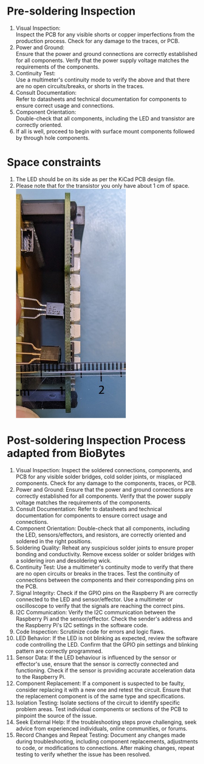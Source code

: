 # Pre-soldering Inspection
1. Visual Inspection:   
Inspect the PCB for any visible shorts or copper imperfections from the production process.
Check for any damage to the traces, or PCB.
2. Power and Ground:   
Ensure that the power and ground connections are correctly established for all components.
Verify that the power supply voltage matches the requirements of the components.
3. Continuity Test:   
Use a multimeter's continuity mode to verify the above and that there are no open circuits/breaks, or shorts in the
traces.
4. Consult Documentation:   
Refer to datasheets and technical documentation for components to ensure correct usage and
connections.
5. Component Orientation:   
Double-check that all components, including the LED and transistor are
correctly oriented.
6. If all is well, proceed to begin with surface mount components followed by through hole components.
# Space constraints
1. The LED should be on its side as per the KiCad PCB design file.   
2. Please note that for the transistor you only have about 1 cm of space.   
   ![transistorspace.jpg](transistorspace.jpg)
# Post-soldering Inspection Process adapted from BioBytes
1. Visual Inspection:
Inspect the soldered connections, components, and PCB for any visible solder bridges, cold
solder joints, or misplaced components.
Check for any damage to the components, traces, or PCB.
2. Power and Ground:
Ensure that the power and ground connections are correctly established for all components.
Verify that the power supply voltage matches the requirements of the components.
3. Consult Documentation:
Refer to datasheets and technical documentation for components to ensure correct usage and
connections.
4. Component Orientation:
Double-check that all components, including the LED, sensors/effectors, and resistors, are
correctly oriented and soldered in the right positions.
5. Soldering Quality:
Reheat any suspicious solder joints to ensure proper bonding and conductivity.
Remove excess solder or solder bridges with a soldering iron and desoldering wick.
6. Continuity Test:
Use a multimeter's continuity mode to verify that there are no open circuits or breaks in the
traces.
Test the continuity of connections between the components and their corresponding pins on the
PCB.
7. Signal Integrity:
Check if the GPIO pins on the Raspberry Pi are correctly connected to the LED and sensor/effector.
Use a multimeter or oscilloscope to verify that the signals are reaching the correct pins.
8. I2C Communication:
Verify the I2C communication between the Raspberry Pi and the sensor/effector.
Check the sender's address and the Raspberry Pi's I2C settings in the software code.
9. Code Inspection: Scrutinize code for errors and logic flaws.
10. LED Behavior:
If the LED is not blinking as expected, review the software code controlling the LED.
Confirm that the GPIO pin settings and blinking pattern are correctly programmed.
11. Sensor Data:
If the LED behaviour is influenced by the sensor or effector's use, ensure that the sensor is
correctly connected and functioning.
Check if the sensor is providing accurate acceleration data to the Raspberry Pi.
12. Component Replacement:
If a component is suspected to be faulty, consider replacing it with a new one and retest the
circuit.
Ensure that the replacement component is of the same type and specifications.
13. Isolation Testing:
Isolate sections of the circuit to identify specific problem areas.
Test individual components or sections of the PCB to pinpoint the source of the issue.
14. Seek External Help:
If the troubleshooting steps prove challenging, seek advice from experienced individuals, online
communities, or forums.
15. Record Changes and Repeat Testing:
Document any changes made during troubleshooting, including component replacements,
adjustments to code, or modifications to connections. After making changes, repeat testing to
verify whether the issue has been resolved.
